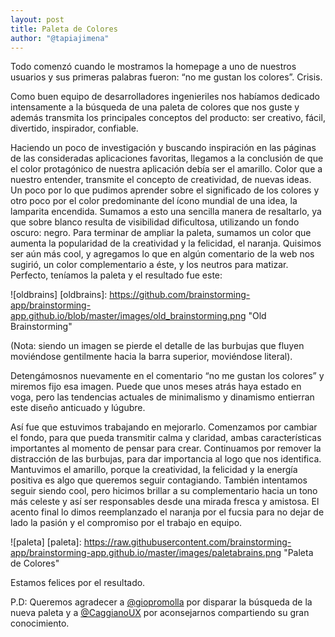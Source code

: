 ```yaml
---
layout: post
title: Paleta de Colores
author: "@tapiajimena"
---
```


Todo comenzó cuando le mostramos la homepage a uno de nuestros usuarios y sus primeras palabras fueron: “no me gustan los colores”.  Crisis.

Como buen equipo de desarrolladores ingenieriles nos habíamos dedicado intensamente a la búsqueda de una paleta de colores que nos guste y además transmita los principales conceptos del producto: ser creativo, fácil, divertido, inspirador, confiable.

Haciendo un poco de investigación y buscando inspiración en las páginas de las consideradas aplicaciones favoritas, llegamos a la conclusión de que el color protagónico de nuestra aplicación debía ser el amarillo. Color que a nuestro entender, transmite el concepto de creatividad, de nuevas ideas. Un poco por lo que pudimos aprender sobre el significado de los colores y otro poco por el color predominante del ícono mundial de una idea, la lamparita encendida. Sumamos a esto una sencilla manera de resaltarlo, ya que sobre blanco resulta de visibilidad dificultosa, utilizando un fondo oscuro: negro. Para terminar de ampliar la paleta, sumamos un color que aumenta la popularidad de la creatividad y la felicidad, el naranja. Quisimos ser aún más cool, y agregamos lo que en algún comentario de la web nos sugirió, un color complementario a éste, y los neutros para matizar. Perfecto, teníamos la paleta y el resultado fue este:  

![oldbrains] 
[oldbrains]: https://github.com/brainstorming-app/brainstorming-app.github.io/blob/master/images/old_brainstorming.png "Old Brainstorming"

(Nota: siendo un imagen se pierde el detalle de las burbujas que fluyen moviéndose gentilmente hacia la barra superior, moviéndose literal).

Detengámosnos nuevamente en el comentario “no me gustan los colores” y miremos fijo esa imagen. Puede que unos meses atrás haya estado en voga, pero las tendencias actuales de minimalismo y dinamismo entierran este diseño anticuado y lúgubre.

Así fue que estuvimos trabajando en mejorarlo. Comenzamos por cambiar el fondo, para que pueda transmitir calma y claridad, ambas características importantes al momento de pensar para crear. Continuamos por remover la distracción de las burbujas, para dar importancia al logo que nos identifica. Mantuvimos el amarillo, porque la creatividad, la felicidad y la energía positiva es algo que queremos seguir contagiando. También intentamos seguir siendo cool, pero hicimos brillar a su complementario hacia un tono más celeste y así ser responsables desde una mirada fresca y amistosa. El acento final lo dimos reemplanzado el naranja por el fucsia para no dejar de lado la pasión y el compromiso por el trabajo en equipo.

![paleta] 
[paleta]: https://raw.githubusercontent.com/brainstorming-app/brainstorming-app.github.io/master/images/paletabrains.png "Paleta de Colores"

Estamos felices por el resultado.

P.D: Queremos agradecer a [@giopromolla](https://twitter.com/giopromolla?lang=es) por disparar la búsqueda de la nueva paleta y a [@CaggianoUX](https://twitter.com/CaggianoUX?lang=es) por aconsejarnos compartiendo su gran conocimiento.
